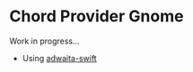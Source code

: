 #  Chord Provider Gnome

Work in progress...

- Using [adwaita-swift](https://git.aparoksha.dev/aparoksha/adwaita-swift)
